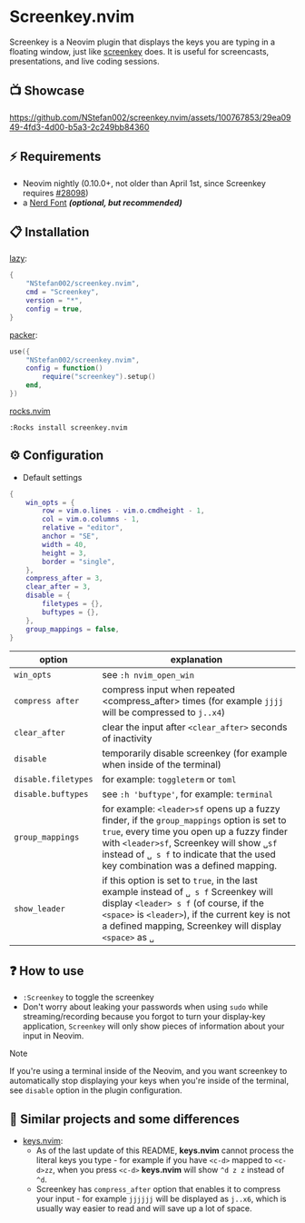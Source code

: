 # Screenkey.nvim

Screenkey is a Neovim plugin that displays the keys you are typing in a floating window,
just like [screenkey](https://www.thregr.org/wavexx/software/screenkey/) does.
It is useful for screencasts, presentations, and live coding sessions.

## 📺 Showcase

https://github.com/NStefan002/screenkey.nvim/assets/100767853/29ea0949-4fd3-4d00-b5a3-2c249bb84360

## ⚡️ Requirements

-   Neovim nightly (0.10.0+, not older than April 1st, since Screenkey requires [#28098](https://github.com/neovim/neovim/pull/28098#event-12302234671))
-   a [Nerd Font](https://www.nerdfonts.com/) **_(optional, but recommended)_**

## 📋 Installation

[lazy](https://github.com/folke/lazy.nvim):

```lua
{
    "NStefan002/screenkey.nvim",
    cmd = "Screenkey",
    version = "*",
    config = true,
}
```

[packer](https://github.com/wbthomason/packer.nvim):

```lua
use({
    "NStefan002/screenkey.nvim",
    config = function()
        require("screenkey").setup()
    end,
})
```

[rocks.nvim](https://github.com/nvim-neorocks/rocks.nvim)

`:Rocks install screenkey.nvim`

## ⚙️ Configuration

-   Default settings

```lua
{
    win_opts = {
        row = vim.o.lines - vim.o.cmdheight - 1,
        col = vim.o.columns - 1,
        relative = "editor",
        anchor = "SE",
        width = 40,
        height = 3,
        border = "single",
    },
    compress_after = 3,
    clear_after = 3,
    disable = {
        filetypes = {},
        buftypes = {},
    },
    group_mappings = false,
}
```

| option              | explanation                                                                                                                                                                                                                                                                |
| ------------------- | -------------------------------------------------------------------------------------------------------------------------------------------------------------------------------------------------------------------------------------------------------------------------- |
| `win_opts`          | see `:h nvim_open_win`                                                                                                                                                                                                                                                     |
| `compress after`    | compress input when repeated <compress_after> times (for example `jjjj` will be compressed to `j..x4`)                                                                                                                                                                     |
| `clear_after`       | clear the input after `<clear_after>` seconds of inactivity                                                                                                                                                                                                                |
| `disable`           | temporarily disable screenkey (for example when inside of the terminal)                                                                                                                                                                                                    |
| `disable.filetypes` | for example: `toggleterm` or `toml`                                                                                                                                                                                                                                        |
| `disable.buftypes`  | see `:h 'buftype'`, for example: `terminal`                                                                                                                                                                                                                                |
| `group_mappings`    | for example: `<leader>sf` opens up a fuzzy finder, if the `group_mappings` option is set to `true`, every time you open up a fuzzy finder with `<leader>sf`, Screenkey will show `␣sf` instead of `␣ s f` to indicate that the used key combination was a defined mapping. |
| `show_leader`       | if this option is set to `true`, in the last example instead of `␣ s f` Screenkey will display `<leader> s f` (of course, if the `<space>` is `<leader>`), if the current key is not a defined mapping, Screenkey will display `<space>` as `␣`                            |

## ❓ How to use

-   `:Screenkey` to toggle the screenkey
-   Don't worry about leaking your passwords when using `sudo` while streaming/recording because you forgot to turn your display-key application,
    `Screenkey` will only show pieces of information about your input in Neovim.

> [!NOTE]
> If you're using a terminal inside of the Neovim, and you want screenkey to automatically stop displaying your keys when you're inside of the terminal, see `disable` option in the plugin configuration.

## 👀 Similar projects and some differences

-   [keys.nvim](https://github.com/tamton-aquib/keys.nvim):
    -   As of the last update of this README, **keys.nvim** cannot process the literal keys you type - for example if you have `<c-d>` mapped to `<c-d>zz`, when you press
        `<c-d>` **keys.nvim** will show `^d z z` instead of `^d`.
    -   Screenkey has `compress_after` option that enables it to compress your input - for example `jjjjjj` will be displayed as `j..x6`, which is usually way easier
        to read and will save up a lot of space.
